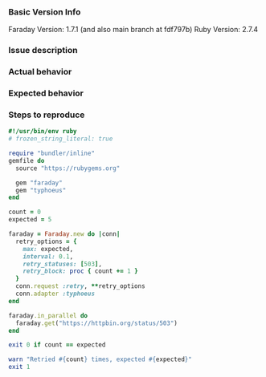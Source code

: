 ### Basic Version Info
Faraday Version: 1.7.1 (and also main branch at fdf797b)
Ruby Version: 2.7.4

### Issue description

<!-- Tell us what's wrong -->

### Actual behavior
<!-- Tell us what should happen -->

### Expected behavior
<!-- Tell us what should happen -->

### Steps to reproduce

```ruby
#!/usr/bin/env ruby
# frozen_string_literal: true

require "bundler/inline"
gemfile do
  source "https://rubygems.org"

  gem "faraday"
  gem "typhoeus"
end

count = 0
expected = 5

faraday = Faraday.new do |conn|
  retry_options = {
    max: expected,
    interval: 0.1,
    retry_statuses: [503],
    retry_block: proc { count += 1 }
  }
  conn.request :retry, **retry_options
  conn.adapter :typhoeus
end

faraday.in_parallel do
  faraday.get("https://httpbin.org/status/503")
end

exit 0 if count == expected

warn "Retried #{count} times, expected #{expected}"
exit 1
```
